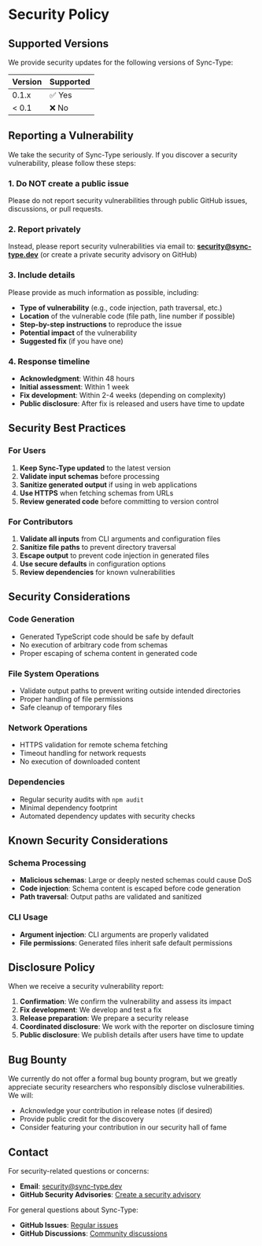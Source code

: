 # Security Policy

## Supported Versions

We provide security updates for the following versions of Sync-Type:

| Version | Supported |
| ------- | --------- |
| 0.1.x   | ✅ Yes    |
| < 0.1   | ❌ No     |

## Reporting a Vulnerability

We take the security of Sync-Type seriously. If you discover a security vulnerability, please follow these steps:

### 1. Do NOT create a public issue

Please do not report security vulnerabilities through public GitHub issues, discussions, or pull requests.

### 2. Report privately

Instead, please report security vulnerabilities via email to:
**security@sync-type.dev** (or create a private security advisory on GitHub)

### 3. Include details

Please provide as much information as possible, including:

- **Type of vulnerability** (e.g., code injection, path traversal, etc.)
- **Location** of the vulnerable code (file path, line number if possible)
- **Step-by-step instructions** to reproduce the issue
- **Potential impact** of the vulnerability
- **Suggested fix** (if you have one)

### 4. Response timeline

- **Acknowledgment**: Within 48 hours
- **Initial assessment**: Within 1 week
- **Fix development**: Within 2-4 weeks (depending on complexity)
- **Public disclosure**: After fix is released and users have time to update

## Security Best Practices

### For Users

1. **Keep Sync-Type updated** to the latest version
2. **Validate input schemas** before processing
3. **Sanitize generated output** if using in web applications
4. **Use HTTPS** when fetching schemas from URLs
5. **Review generated code** before committing to version control

### For Contributors

1. **Validate all inputs** from CLI arguments and configuration files
2. **Sanitize file paths** to prevent directory traversal
3. **Escape output** to prevent code injection in generated files
4. **Use secure defaults** in configuration options
5. **Review dependencies** for known vulnerabilities

## Security Considerations

### Code Generation

- Generated TypeScript code should be safe by default
- No execution of arbitrary code from schemas
- Proper escaping of schema content in generated code

### File System Operations

- Validate output paths to prevent writing outside intended directories
- Proper handling of file permissions
- Safe cleanup of temporary files

### Network Operations

- HTTPS validation for remote schema fetching
- Timeout handling for network requests
- No execution of downloaded content

### Dependencies

- Regular security audits with `npm audit`
- Minimal dependency footprint
- Automated dependency updates with security checks

## Known Security Considerations

### Schema Processing

- **Malicious schemas**: Large or deeply nested schemas could cause DoS
- **Code injection**: Schema content is escaped before code generation
- **Path traversal**: Output paths are validated and sanitized

### CLI Usage

- **Argument injection**: CLI arguments are properly validated
- **File permissions**: Generated files inherit safe default permissions

## Disclosure Policy

When we receive a security vulnerability report:

1. **Confirmation**: We confirm the vulnerability and assess its impact
2. **Fix development**: We develop and test a fix
3. **Release preparation**: We prepare a security release
4. **Coordinated disclosure**: We work with the reporter on disclosure timing
5. **Public disclosure**: We publish details after users have time to update

## Bug Bounty

We currently do not offer a formal bug bounty program, but we greatly appreciate security researchers who responsibly disclose vulnerabilities. We will:

- Acknowledge your contribution in release notes (if desired)
- Provide public credit for the discovery
- Consider featuring your contribution in our security hall of fame

## Contact

For security-related questions or concerns:

- **Email**: security@sync-type.dev
- **GitHub Security Advisories**: [Create a security advisory](https://github.com/Cstannahill/sync-type/security/advisories/new)

For general questions about Sync-Type:

- **GitHub Issues**: [Regular issues](https://github.com/Cstannahill/sync-type/issues)
- **GitHub Discussions**: [Community discussions](https://github.com/Cstannahill/sync-type/discussions)

